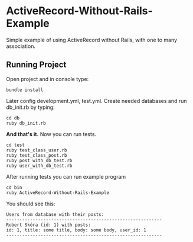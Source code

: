 # ActiveRecord-Without-Rails-Example
Simple example of using ActiveRecord without Rails, with one to many association.

## Running Project

Open project and in console type:

    bundle install

Later config development.yml, test.yml. Create needed
 databases and run db_init.rb by typing:
 
    cd db
    ruby db_init.rb

**And that's it.** Now you can run tests.

    cd test
    ruby test_class_user.rb
    ruby test_class_post.rb
    ruby post_with_db_test.rb
    ruby user_with_db_test.rb

After running tests you can run example program

    cd bin
    ruby ActiveRecord-Without-Rails-Example
    
You should see this:

    Users from database with their posts:
    -----------------------------------------------------------
    Robert Skóra (id: 1) with posts:
    id: 1, title: some title, body: some body, user_id: 1
    -----------------------------------------------------------
